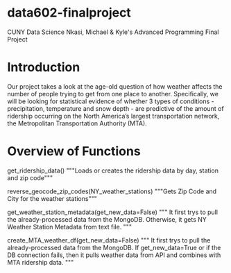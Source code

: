 # data602-finalproject
CUNY Data Science
Nkasi, Michael &amp; Kyle's Advanced Programming Final Project

# Introduction
Our project takes a look at the age-old question of how weather affects the number of people trying to get from one place to another. Specifically, we will be looking for statistical evidence of whether 3 types of conditions - precipitation, temperature and snow depth - are predictive of the amount of ridership occurring on the North America’s largest transportation network, the Metropolitan Transportation Authority (MTA).

# Overview of Functions

get_ridership_data()
"""Loads or creates the ridership data by day, station and zip code"""

reverse_geocode_zip_codes(NY_weather_stations)
"""Gets Zip Code and City for the weather stations"""

get_weather_station_metadata(get_new_data=False)
"""
It first trys to pull the already-processed data from the MongoDB.
Otherwise, it gets NY Weather Station Metadata from text file.
"""

create_MTA_weather_df(get_new_data=False)
"""
It first trys to pull the already-processed data from the MongoDB.
If get_new_data=True or if the DB connection fails, then it pulls weather data from API and combines with MTA ridership data.
"""



